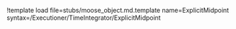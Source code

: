 !template load file=stubs/moose_object.md.template name=ExplicitMidpoint syntax=/Executioner/TimeIntegrator/ExplicitMidpoint